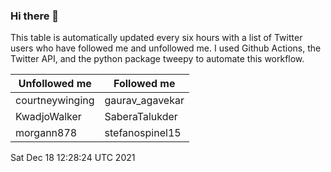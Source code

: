 ### Hi there 👋

This table is automatically updated every six hours with a list of Twitter users who have followed me and unfollowed me. I used Github Actions, the Twitter API, and the python package tweepy to automate this workflow.

| Unfollowed me |  Followed me |
| --- | --- |
|courtneywinging|gaurav_agavekar|
|KwadjoWalker|SaberaTalukder|
|morgann878|stefanospinel15|
Sat Dec 18 12:28:24 UTC 2021
